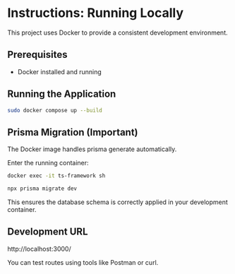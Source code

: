 # Instructions: Running Locally

This project uses Docker to provide a consistent development environment.

## Prerequisites

- Docker installed and running

## Running the Application

```bash
sudo docker compose up --build 


```


## Prisma Migration (Important)

The Docker image handles prisma generate automatically.

Enter the running container:

``` bash
docker exec -it ts-framework sh

npx prisma migrate dev

```


This ensures the database schema is correctly applied in your development container.

## Development URL

http://localhost:3000/

You can test routes using tools like Postman or curl.

